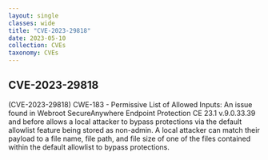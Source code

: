 ```yaml
---
layout: single
classes: wide
title: "CVE-2023-29818"
date: 2023-05-10
collection: CVEs
taxonomy: CVEs
---
```

## CVE-2023-29818
(CVE-2023-29818) CWE-183 - Permissive List of Allowed Inputs: An issue found in Webroot SecureAnywhere Endpoint Protection CE 23.1 v.9.0.33.39 and before allows a local attacker to bypass protections via the default allowlist feature being stored as non-admin. A local attacker can match their payload to a file name, file path, and file size of one of the files contained within the default allowlist to bypass protections.